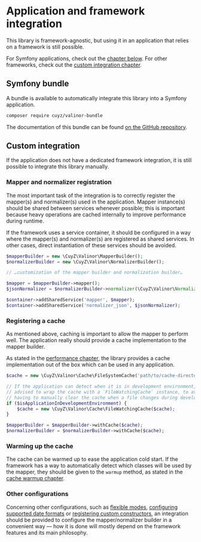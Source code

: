 # Application and framework integration

This library is framework-agnostic, but using it in an application that relies
on a framework is still possible.

For Symfony applications, check out the [chapter below](#symfony-bundle). For
other frameworks, check out the [custom integration
chapter](#custom-integration).

## Symfony bundle

A bundle is available to automatically integrate this library into a Symfony
application.

```bash
composer require cuyz/valinor-bundle
```

The documentation of this bundle can be found
[on the GitHub repository](https://github.com/CuyZ/Valinor-Bundle/#readme).

## Custom integration

If the application does not have a dedicated framework integration, it is still
possible to integrate this library manually.

### Mapper and normalizer registration

The most important task of the integration is to correctly register the
mapper(s) and normalizer(s) used in the application. Mapper instance(s) should
be shared between services whenever possible; this is important because heavy
operations are cached internally to improve performance during runtime.

If the framework uses a service container, it should be configured in a way
where the mapper(s) and normalizer(s) are registered as shared services. In
other cases, direct instantiation of these services should be avoided.

```php
$mapperBuilder = new \CuyZ\Valinor\MapperBuilder();
$normalizerBuilder = new \CuyZ\Valinor\NormalizerBuilder();

// …customization of the mapper builder and normalization builder…

$mapper = $mapperBuilder->mapper();
$jsonNormalizer = $normalizerBuilder->normalizer(\CuyZ\Valinor\Normalizer\Format::json());

$container->addSharedService('mapper', $mapper);
$container->addSharedService('normalizer_json', $jsonNormalizer);
```

### Registering a cache

As mentioned above, caching is important to allow the mapper to perform well.
The application really should provide a cache implementation to the mapper
builder.

As stated in the [performance chapter], the library provides a cache
implementation out of the box which can be used in any application.

```php
$cache = new \CuyZ\Valinor\Cache\FileSystemCache('path/to/cache-directory');

// If the application can detect when it is in development environment, it is
// advised to wrap the cache with a `FileWatchingCache` instance, to avoid
// having to manually clear the cache when a file changes during development.
if ($isApplicationInDevelopmentEnvironment) {
    $cache = new \CuyZ\Valinor\Cache\FileWatchingCache($cache);
}

$mapperBuilder = $mapperBuilder->withCache($cache);
$normalizerBuilder = $normalizerBuilder->withCache($cache);
```

### Warming up the cache

The cache can be warmed up to ease the application cold start. If the framework
has a way to automatically detect which classes will be used by the mapper, they
should be given to the `warmup` method, as stated in the [cache warmup chapter].

### Other configurations

Concerning other configurations, such as [flexible modes], [configuring
supported date formats] or [registering custom constructors], an integration 
should be provided to configure the mapper/normalizer builder in a convenient
way — how it is done will mostly depend on the framework features and its main
philosophy.

[performance chapter]: performance-and-caching.md
[cache warmup chapter]: performance-and-caching.md#warming-up-cache
[flexible modes]: ../usage/type-strictness-and-flexibility.md
[configuring supported date formats]: ../how-to/deal-with-dates.md
[registering custom constructors]: ../how-to/use-custom-object-constructors.md

